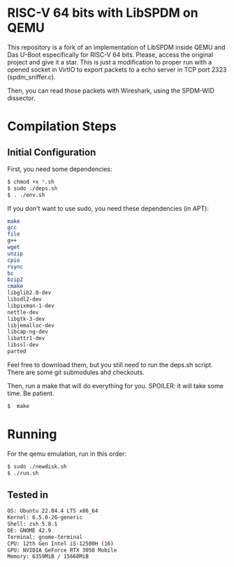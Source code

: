 # RISC-V 64 bits with LibSPDM on QEMU

This repository is a fork of an implementation of LibSPDM inside QEMU and Das U-Boot especifically for RISC-V 64 bits.
Please, access the original project and give it a star.
This is just a modification to proper run with a opened socket in VirtIO to export packets to a echo server in TCP port 2323
(spdm_sniffer.c).

Then, you can read those packets with Wireshark, using the SPDM-WID dissector.

# Compilation Steps

## Initial Configuration

First, you need some dependencies:

```bash
$ chmod +x *.sh
$ sudo ./deps.sh
$ . ./env.sh
```

If you don't want to use sudo, you need these dependencies (in APT):

```bash
make 
gcc 
file 
g++ 
wget 
unzip 
cpio 
rsync 
bc 
bzip2 
cmake 
libglib2.0-dev 
libsdl2-dev 
libpixman-1-dev 
nettle-dev 
libgtk-3-dev 
libjemalloc-dev 
libcap-ng-dev 
libattr1-dev 
libssl-dev
parted
```

Feel free to download them, but you still need to run the deps.sh script. There are some git submodules ahd checkouts.

Then, run a make that will do everything for you.
SPOILER: it will take some time. Be patient.

```bash
$  make
```

# Running

For the qemu emulation, run in this order:
```bash
$ sudo ./newdisk.sh
$ ./run.sh
```

## Tested in

```bash
OS: Ubuntu 22.04.4 LTS x86_64 
Kernel: 6.5.0-26-generic 
Shell: zsh 5.8.1 
DE: GNOME 42.9 
Terminal: gnome-terminal 
CPU: 12th Gen Intel i5-12500H (16)  
GPU: NVIDIA GeForce RTX 3050 Mobile 
Memory: 6359MiB / 15668MiB 

```